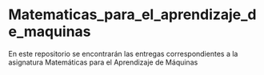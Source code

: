 # Matematicas_para_el_aprendizaje_de_maquinas
En este repositorio se encontrarán las entregas correspondientes a la asignatura Matemáticas para el Aprendizaje de Máquinas
